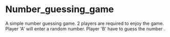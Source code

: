# Number_guessing_game
A simple number guessing game.
2 players are required to enjoy the game.
Player 'A' will enter a random number.
Player 'B' have to guess the number .
